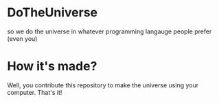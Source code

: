# DoTheUniverse
so we do the universe in whatever programming langauge people prefer (even you)

# How it's made?
Well, you contribute this repository to make the universe using your computer. That's it!
